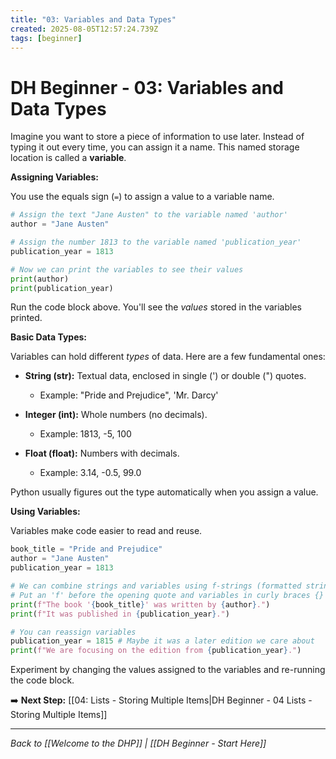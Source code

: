```yaml
---
title: "03: Variables and Data Types"
created: 2025-08-05T12:57:24.739Z
tags: [beginner]
---
```


# DH Beginner - 03: Variables and Data Types

Imagine you want to store a piece of information to use later. Instead of typing it out every time, you can assign it a name. This named storage location is called a **variable**.

**Assigning Variables:**

You use the equals sign (`=`) to assign a value to a variable name.

```python
# Assign the text "Jane Austen" to the variable named 'author'
author = "Jane Austen"

# Assign the number 1813 to the variable named 'publication_year'
publication_year = 1813

# Now we can print the variables to see their values
print(author)
print(publication_year)
```

Run the code block above. You'll see the _values_ stored in the variables printed.

**Basic Data Types:**

Variables can hold different _types_ of data. Here are a few fundamental ones:

* **String (str):** Textual data, enclosed in single (') or double (") quotes.
	
	* Example: "Pride and Prejudice", 'Mr. Darcy'
* **Integer (int):** Whole numbers (no decimals).
	
	* Example: 1813, \-5, 100
* **Float (float):** Numbers with decimals.
	
	* Example: 3.14, \-0.5, 99.0

Python usually figures out the type automatically when you assign a value.

**Using Variables:**

Variables make code easier to read and reuse.

```python
book_title = "Pride and Prejudice"
author = "Jane Austen"
publication_year = 1813

# We can combine strings and variables using f-strings (formatted string literals)
# Put an 'f' before the opening quote and variables in curly braces {}
print(f"The book '{book_title}' was written by {author}.")
print(f"It was published in {publication_year}.")

# You can reassign variables
publication_year = 1815 # Maybe it was a later edition we care about
print(f"We are focusing on the edition from {publication_year}.")
```

Experiment by changing the values assigned to the variables and re-running the code block.

➡️ **Next Step:** [[04: Lists - Storing Multiple Items|DH Beginner - 04 Lists - Storing Multiple Items]]

---

_Back to [[Welcome to the DHP]] | [[DH Beginner - Start Here]]_
 